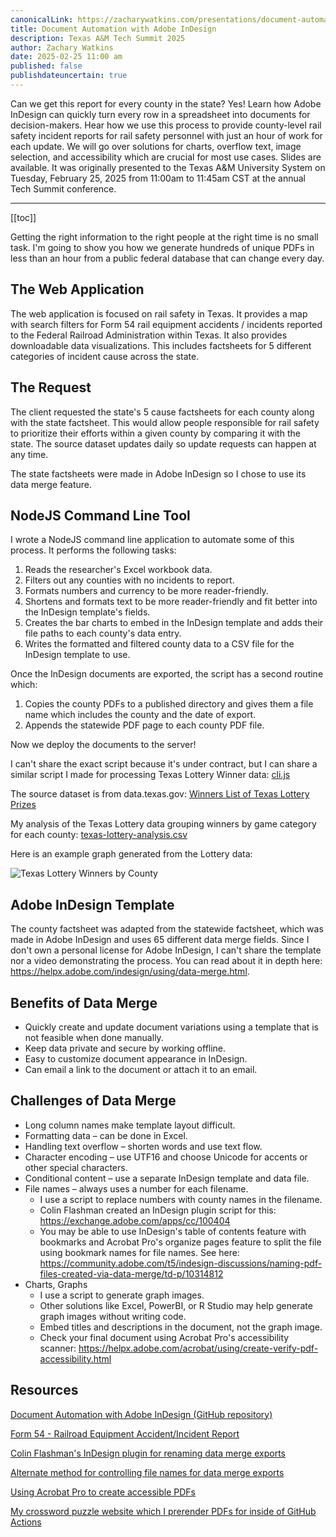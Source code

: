 ```yaml
---
canonicalLink: https://zacharywatkins.com/presentations/document-automation-with-adobe-indesign
title: Document Automation with Adobe InDesign
description: Texas A&M Tech Summit 2025
author: Zachary Watkins
date: 2025-02-25 11:00 am
published: false
publishdateuncertain: true
---
```


Can we get this report for every county in the state? Yes! Learn how Adobe InDesign can quickly turn every row in a spreadsheet into documents for decision-makers. Hear how we use this process to provide county-level rail safety incident reports for rail safety personnel with just an hour of work for each update. We will go over solutions for charts, overflow text, image selection, and accessibility which are crucial for most use cases. Slides are available. It was originally presented to the Texas A&M University System on Tuesday, February 25, 2025 from 11:00am to 11:45am CST at the annual Tech Summit conference.

---

[[toc]]

Getting the right information to the right people at the right time is no small task. I'm going to show you how we generate hundreds of unique PDFs in less than an hour from a public federal database that can change every day.

## The Web Application

The web application is focused on rail safety in Texas. It provides a map with search filters for Form 54 rail equipment accidents / incidents reported to the Federal Railroad Administration within Texas. It also provides downloadable data visualizations. This includes factsheets for 5 different categories of incident cause across the state.

## The Request

The client requested the state's 5 cause factsheets for each county along with the state factsheet. This would allow people responsible for rail safety to prioritize their efforts within a given county by comparing it with the state. The source dataset updates daily so update requests can happen at any time.

The state factsheets were made in Adobe InDesign so I chose to use its data merge feature.

## NodeJS Command Line Tool

I wrote a NodeJS command line application to automate some of this process. It performs the following tasks:

1. Reads the researcher's Excel workbook data.
2. Filters out any counties with no incidents to report.
3. Formats numbers and currency to be more reader-friendly.
4. Shortens and formats text to be more reader-friendly and fit better into the InDesign template's fields.
5. Creates the bar charts to embed in the InDesign template and adds their file paths to each county's data entry.
6. Writes the formatted and filtered county data to a CSV file for the InDesign template to use.

Once the InDesign documents are exported, the script has a second routine which:

1. Copies the county PDFs to a published directory and gives them a file name which includes the county and the date of export.
2. Appends the statewide PDF page to each county PDF file.

Now we deploy the documents to the server!

I can't share the exact script because it's under contract, but I can share a similar script I made for processing Texas Lottery Winner data: [cli.js](https://github.com/ZachWatkins/document-automation-with-adobe-indesign/blob/main/cli.js)

The source dataset is from data.texas.gov: [Winners List of Texas Lottery Prizes](https://data.texas.gov/dataset/Winners-List-of-Texas-Lottery-Prizes/54pj-3dxy/about_data)

My analysis of the Texas Lottery data grouping winners by game category for each county: [texas-lottery-analysis.csv](https://github.com/ZachWatkins/document-automation-with-adobe-indesign/blob/main/public/texas-lottery-analysis.csv)

Here is an example graph generated from the Lottery data:

![Texas Lottery Winners by County](https://raw.githubusercontent.com/ZachWatkins/document-automation-with-adobe-indesign/main/public/images/game-category-winners-in-harris-county.svg)

## Adobe InDesign Template

The county factsheet was adapted from the statewide factsheet, which was made in Adobe InDesign and uses 65 different data merge fields. Since I don't own a personal license for Adobe InDesign, I can't share the template nor a video demonstrating the process. You can read about it in depth here: https://helpx.adobe.com/indesign/using/data-merge.html.

## Benefits of Data Merge

- Quickly create and update document variations using a template that is not feasible when done manually.
- Keep data private and secure by working offline.
- Easy to customize document appearance in InDesign.
- Can email a link to the document or attach it to an email.

## Challenges of Data Merge

- Long column names make template layout difficult.
- Formatting data – can be done in Excel.
- Handling text overflow – shorten words and use text flow.
- Character encoding – use UTF16 and choose Unicode for accents or other special characters.
- Conditional content – use a separate InDesign template and data file.
- File names – always uses a number for each filename.
  - I use a script to replace numbers with county names in the filename.
  - Colin Flashman created an InDesign plugin script for this: https://exchange.adobe.com/apps/cc/100404
  - You may be able to use InDesign's table of contents feature with bookmarks and Acrobat Pro's organize pages feature to split the file using bookmark names for file names. See here: https://community.adobe.com/t5/indesign-discussions/naming-pdf-files-created-via-data-merge/td-p/10314812
- Charts, Graphs
  - I use a script to generate graph images.
  - Other solutions like Excel, PowerBI, or R Studio may help generate graph images without writing code.
  - Embed titles and descriptions in the document, not the graph image.
  - Check your final document using Acrobat Pro's accessibility scanner: https://helpx.adobe.com/acrobat/using/create-verify-pdf-accessibility.html

## Resources

[Document Automation with Adobe InDesign (GitHub repository)](https://github.com/zachwatkins/document-automation-with-adobe-indesign)

[Form 54 - Railroad Equipment Accident/Incident Report](https://data.transportation.gov/Railroads/Railroad-Equipment-Accident-Incident-Source-Data-F/aqxq-n5hy/about_data)

[Colin Flashman's InDesign plugin for renaming data merge exports](https://exchange.adobe.com/apps/cc/100404)

[Alternate method for controlling file names for data merge exports](https://community.adobe.com/t5/indesign-discussions/naming-pdf-files-created-via-data-merge/td-p/10314812)

[Using Acrobat Pro to create accessible PDFs](https://helpx.adobe.com/acrobat/using/create-verify-pdf-accessibility.html)

[My crossword puzzle website which I prerender PDFs for inside of GitHub Actions](https://crossword.zacharywatkins.com)
